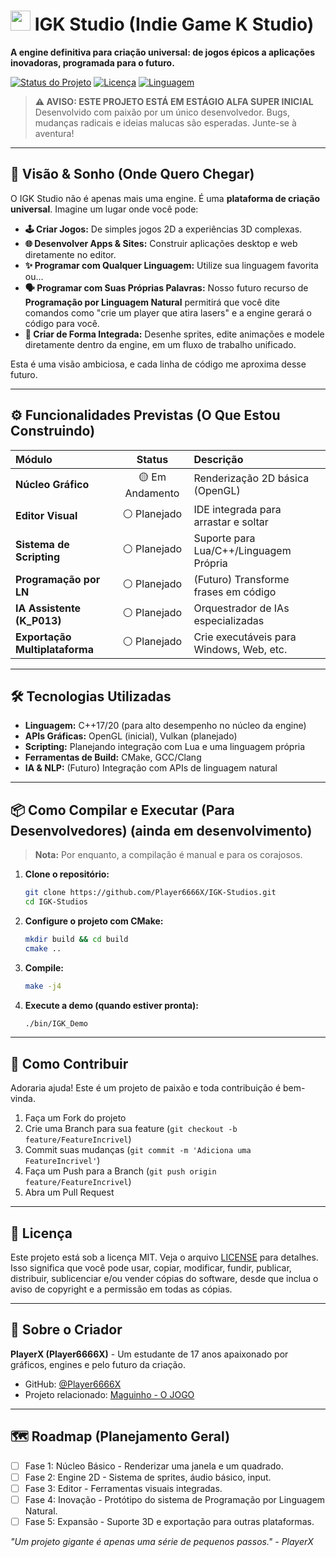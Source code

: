 # <img src="assets/icon.png" width="32" height="32"> IGK Studio (Indie Game K Studio)

**A engine definitiva para criação universal: de jogos épicos a aplicações inovadoras, programada para o futuro.**

[![Status do Projeto](https://img.shields.io/badge/Status-Em%20Desenvolvimento%20Ativo-yellowgreen)](https://github.com/Player6666X/igk-studio)
[![Licença](https://img.shields.io/badge/Licença-MIT-blue.svg)](LICENSE)
[![Linguagem](https://img.shields.io/badge/Linguagem-C%2B%2B-%23f34b7d.svg)](https://github.com/Player6666X/igk-studio)

> **⚠️ AVISO: ESTE PROJETO ESTÁ EM ESTÁGIO ALFA SUPER INICIAL**
> Desenvolvido com paixão por um único desenvolvedor. Bugs, mudanças radicais e ideias malucas são esperadas. Junte-se à aventura!

---

## 🚀 Visão & Sonho (Onde Quero Chegar)

O IGK Studio não é apenas mais uma engine. É uma **plataforma de criação universal**.
Imagine um lugar onde você pode:

*   **🕹️ Criar Jogos:** De simples jogos 2D a experiências 3D complexas.
*   **🌐 Desenvolver Apps & Sites:** Construir aplicações desktop e web diretamente no editor.
*   **✨ Programar com Qualquer Linguagem:** Utilize sua linguagem favorita ou...
*   **🗣️ Programar com Suas Próprias Palavras:** Nosso futuro recurso de **Programação por Linguagem Natural** permitirá que você dite comandos como "crie um player que atira lasers" e a engine gerará o código para você.
*   **🎨 Criar de Forma Integrada:** Desenhe sprites, edite animações e modele diretamente dentro da engine, em um fluxo de trabalho unificado.

Esta é uma visão ambiciosa, e cada linha de código me aproxima desse futuro.

---

## ⚙️ Funcionalidades Previstas (O Que Estou Construindo)

| Módulo | Status | Descrição |
| :--- | :---: | :--- |
| **Núcleo Gráfico** | 🟡 Em Andamento | Renderização 2D básica (OpenGL) |
| **Editor Visual** | ⚪ Planejado | IDE integrada para arrastar e soltar |
| **Sistema de Scripting** | ⚪ Planejado | Suporte para Lua/C++/Linguagem Própria |
| **Programação por LN** | ⚪ Planejado | (Futuro) Transforme frases em código |
| **IA Assistente (K_P013)** | ⚪ Planejado | Orquestrador de IAs especializadas |
| **Exportação Multiplataforma** | ⚪ Planejado | Crie executáveis para Windows, Web, etc. |

---

## 🛠️ Tecnologias Utilizadas

*   **Linguagem:** C++17/20 (para alto desempenho no núcleo da engine)
*   **APIs Gráficas:** OpenGL (inicial), Vulkan (planejado)
*   **Scripting:** Planejando integração com Lua e uma linguagem própria
*   **Ferramentas de Build:** CMake, GCC/Clang
*   **IA & NLP:** (Futuro) Integração com APIs de linguagem natural

---

## 📦 Como Compilar e Executar (Para Desenvolvedores) (ainda em desenvolvimento)

> **Nota:** Por enquanto, a compilação é manual e para os corajosos.

1.  **Clone o repositório:**
    ```bash
    git clone https://github.com/Player6666X/IGK-Studios.git
    cd IGK-Studios
    ```

2.  **Configure o projeto com CMake:**
    ```bash
    mkdir build && cd build
    cmake ..
    ```

3.  **Compile:**
    ```bash
    make -j4
    ```

4.  **Execute a demo (quando estiver pronta):**
    ```bash
    ./bin/IGK_Demo
    ```

---

## 🤝 Como Contribuir

Adoraria ajuda! Este é um projeto de paixão e toda contribuição é bem-vinda.

1.  Faça um Fork do projeto
2.  Crie uma Branch para sua feature (`git checkout -b feature/FeatureIncrivel`)
3.  Commit suas mudanças (`git commit -m 'Adiciona uma FeatureIncrivel'`)
4.  Faça um Push para a Branch (`git push origin feature/FeatureIncrivel`)
5.  Abra um Pull Request

---

## 📜 Licença

Este projeto está sob a licença MIT. Veja o arquivo [LICENSE](LICENSE) para detalhes.
Isso significa que você pode usar, copiar, modificar, fundir, publicar, distribuir, sublicenciar e/ou vender cópias do software, desde que inclua o aviso de copyright e a permissão em todas as cópias.

---

## 👤 Sobre o Criador

**PlayerX (Player6666X)** - Um estudante de 17 anos apaixonado por gráficos, engines e pelo futuro da criação.
*   GitHub: [@Player6666X](https://github.com/Player6666X)
*   Projeto relacionado: [Maguinho - O JOGO](https://github.com/Player6666X/maguinho-o-jogo)

---

## 🗺️ Roadmap (Planejamento Geral)

- [ ] Fase 1: Núcleo Básico - Renderizar uma janela e um quadrado.
- [ ] Fase 2: Engine 2D - Sistema de sprites, áudio básico, input.
- [ ] Fase 3: Editor - Ferramentas visuais integradas.
- [ ] Fase 4: Inovação - Protótipo do sistema de Programação por Linguagem Natural.
- [ ] Fase 5: Expansão - Suporte 3D e exportação para outras plataformas.

*"Um projeto gigante é apenas uma série de pequenos passos." - PlayerX*
